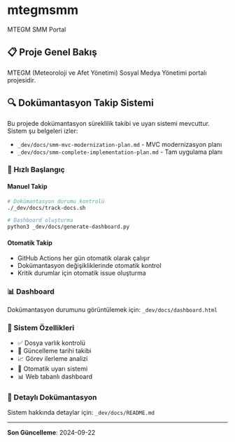 # mtegmsmm
MTEGM SMM Portal

## 📋 Proje Genel Bakış
MTEGM (Meteoroloji ve Afet Yönetimi) Sosyal Medya Yönetimi portalı projesidir.

## 🔍 Dokümantasyon Takip Sistemi

Bu projede dokümantasyon süreklilik takibi ve uyarı sistemi mevcuttur. Sistem şu belgeleri izler:

- `_dev/docs/smm-mvc-modernization-plan.md` - MVC modernizasyon planı
- `_dev/docs/smm-complete-implementation-plan.md` - Tam uygulama planı

### 🚀 Hızlı Başlangıç

#### Manuel Takip
```bash
# Dokümantasyon durumu kontrolü
./_dev/docs/track-docs.sh

# Dashboard oluşturma
python3 _dev/docs/generate-dashboard.py
```

#### Otomatik Takip
- GitHub Actions her gün otomatik olarak çalışır
- Dokümantasyon değişikliklerinde otomatik kontrol
- Kritik durumlar için otomatik issue oluşturma

### 📊 Dashboard
Dokümantasyon durumunu görüntülemek için: `_dev/docs/dashboard.html`

### 🔧 Sistem Özellikleri
- ✅ Dosya varlık kontrolü
- 📅 Güncelleme tarihi takibi
- 📈 Görev ilerleme analizi
- 🚨 Otomatik uyarı sistemi
- 📊 Web tabanlı dashboard

### 📖 Detaylı Dokümantasyon
Sistem hakkında detaylar için: `_dev/docs/README.md`

---
**Son Güncelleme**: 2024-09-22
